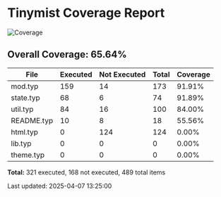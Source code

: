 # Tinymist Coverage Report

![Coverage](https://img.shields.io/badge/coverage-65.64%25-yellow)

## Overall Coverage: 65.64%

| File | Executed | Not Executed | Total | Coverage |
|------|--------|--------|------|--------|
| mod.typ | 159 | 14 | 173 | 91.91% |
| state.typ | 68 | 6 | 74 | 91.89% |
| util.typ | 84 | 16 | 100 | 84.00% |
| README.typ | 10 | 8 | 18 | 55.56% |
| html.typ | 0 | 124 | 124 | 0.00% |
| lib.typ | 0 | 0 | 0 | 0.00% |
| theme.typ | 0 | 0 | 0 | 0.00% |

**Total:** 321 executed, 168 not executed, 489 total items


Last updated: 2025-04-07 13:25:00
